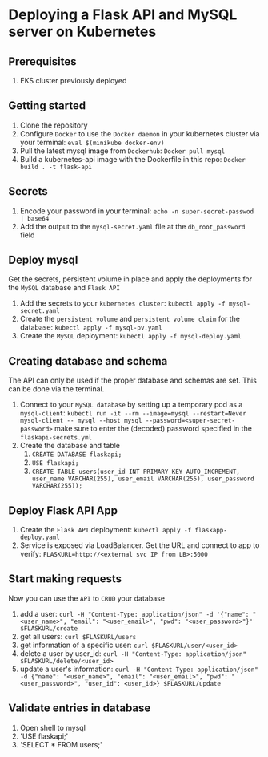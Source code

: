 # Deploying a Flask API and MySQL server on Kubernetes

## Prerequisites
1. EKS cluster previously deployed

## Getting started
1. Clone the repository
2. Configure `Docker` to use the `Docker daemon` in your kubernetes cluster via your terminal: `eval $(minikube docker-env)`
3. Pull the latest mysql image from `Dockerhub`: `Docker pull mysql`
4. Build a kubernetes-api image with the Dockerfile in this repo: `Docker build . -t flask-api`

## Secrets
1. Encode your password in your terminal: `echo -n super-secret-passwod | base64`
2. Add the output to the `mysql-secret.yaml` file at the `db_root_password` field

## Deploy mysql
Get the secrets, persistent volume in place and apply the deployments for the `MySQL` database and `Flask API`

1. Add the secrets to your `kubernetes cluster`: `kubectl apply -f mysql-secret.yaml`
2. Create the `persistent volume` and `persistent volume claim` for the database: `kubectl apply -f mysql-pv.yaml`
3. Create the `MySQL` deployment: `kubectl apply -f mysql-deploy.yaml`

## Creating database and schema
The API can only be used if the proper database and schemas are set. This can be done via the terminal.
1. Connect to your `MySQL database` by setting up a temporary pod as a `mysql-client`: 
   `kubectl run -it --rm --image=mysql --restart=Never mysql-client -- mysql --host mysql --password=<super-secret-password>`
   make sure to enter the (decoded) password specified in the `flaskapi-secrets.yml`
2. Create the database and table
   1. `CREATE DATABASE flaskapi;`
    2. `USE flaskapi;`
    3. `CREATE TABLE users(user_id INT PRIMARY KEY AUTO_INCREMENT, user_name VARCHAR(255), user_email VARCHAR(255), user_password VARCHAR(255));`

## Deploy Flask API App
1. Create the `Flask API` deployment: `kubectl apply -f flaskapp-deploy.yaml`
2. Service is exposed via LoadBalancer. Get the URL and connect to app to verify: `FLASKURL=http://<external svc IP from LB>:5000`

## Start making requests
Now you can use the `API` to `CRUD` your database
1. add a user: `curl -H "Content-Type: application/json" -d '{"name": "<user_name>", "email": "<user_email>", "pwd": "<user_password>"}' $FLASKURL/create`
2. get all users: `curl $FLASKURL/users`
3. get information of a specific user: `curl $FLASKURL/user/<user_id>`
4. delete a user by user_id: `curl -H "Content-Type: application/json" $FLASKURL/delete/<user_id>`
5. update a user's information: `curl -H "Content-Type: application/json" -d {"name": "<user_name>", "email": "<user_email>", "pwd": "<user_password>", "user_id": <user_id>} $FLASKURL/update`

## Validate entries in database
1. Open shell to mysql
2. 'USE flaskapi;'
3. 'SELECT * FROM users;'